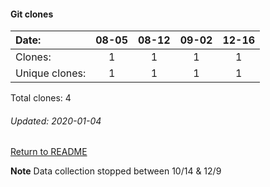 #### Git clones
Date:    |        08-05   |       08-12   |  09-02  |  12-16
|:---    |:---:   |:---:  |:---:  |:---:
Clones:  |        1       |       1       |  1      |  1
Unique   clones:  |       1       |       1  |      1  |      1

Total clones: 4
###### Updated: 2020-01-04

[Return to README](https://github.com/BradleyA/pi-video/blob/master/README.md#traffic)

**Note**  Data collection stopped between 10/14 & 12/9
